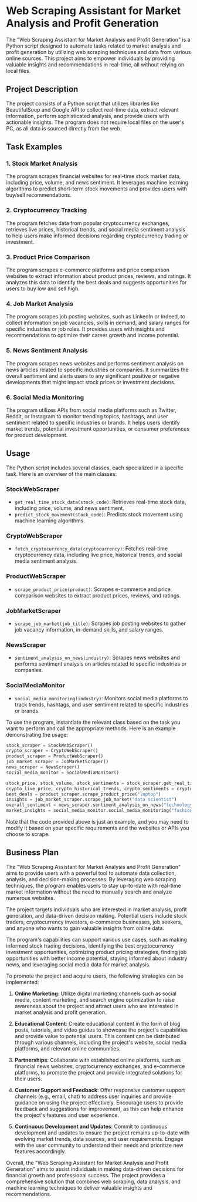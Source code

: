 # Web Scraping Assistant for Market Analysis and Profit Generation

The "Web Scraping Assistant for Market Analysis and Profit Generation" is a Python script designed to automate tasks related to market analysis and profit generation by utilizing web scraping techniques and data from various online sources. This project aims to empower individuals by providing valuable insights and recommendations in real-time, all without relying on local files.

## Project Description

The project consists of a Python script that utilizes libraries like BeautifulSoup and Google API to collect real-time data, extract relevant information, perform sophisticated analysis, and provide users with actionable insights. The program does not require local files on the user's PC, as all data is sourced directly from the web.

## Task Examples

### 1. Stock Market Analysis
The program scrapes financial websites for real-time stock market data, including price, volume, and news sentiment. It leverages machine learning algorithms to predict short-term stock movements and provides users with buy/sell recommendations.

### 2. Cryptocurrency Tracking
The program fetches data from popular cryptocurrency exchanges, retrieves live prices, historical trends, and social media sentiment analysis to help users make informed decisions regarding cryptocurrency trading or investment.

### 3. Product Price Comparison
The program scrapes e-commerce platforms and price comparison websites to extract information about product prices, reviews, and ratings. It analyzes this data to identify the best deals and suggests opportunities for users to buy low and sell high.

### 4. Job Market Analysis
The program scrapes job posting websites, such as LinkedIn or Indeed, to collect information on job vacancies, skills in demand, and salary ranges for specific industries or job roles. It provides users with insights and recommendations to optimize their career growth and income potential.

### 5. News Sentiment Analysis
The program scrapes news websites and performs sentiment analysis on news articles related to specific industries or companies. It summarizes the overall sentiment and alerts users to any significant positive or negative developments that might impact stock prices or investment decisions.

### 6. Social Media Monitoring
The program utilizes APIs from social media platforms such as Twitter, Reddit, or Instagram to monitor trending topics, hashtags, and user sentiment related to specific industries or brands. It helps users identify market trends, potential investment opportunities, or consumer preferences for product development.

## Usage

The Python script includes several classes, each specialized in a specific task. Here is an overview of the main classes:

### StockWebScraper
- `get_real_time_stock_data(stock_code)`: Retrieves real-time stock data, including price, volume, and news sentiment.
- `predict_stock_movement(stock_code)`: Predicts stock movement using machine learning algorithms.

### CryptoWebScraper
- `fetch_cryptocurrency_data(cryptocurrency)`: Fetches real-time cryptocurrency data, including live price, historical trends, and social media sentiment analysis.

### ProductWebScraper
- `scrape_product_price(product)`: Scrapes e-commerce and price comparison websites to extract product prices, reviews, and ratings.

### JobMarketScraper
- `scrape_job_market(job_title)`: Scrapes job posting websites to gather job vacancy information, in-demand skills, and salary ranges.

### NewsScraper
- `sentiment_analysis_on_news(industry)`: Scrapes news websites and performs sentiment analysis on articles related to specific industries or companies.

### SocialMediaMonitor
- `social_media_monitoring(industry)`: Monitors social media platforms to track trends, hashtags, and user sentiment related to specific industries or brands.

To use the program, instantiate the relevant class based on the task you want to perform and call the appropriate methods. Here is an example demonstrating the usage:

```python
stock_scraper = StockWebScraper()
crypto_scraper = CryptoWebScraper()
product_scraper = ProductWebScraper()
job_market_scraper = JobMarketScraper()
news_scraper = NewsScraper()
social_media_monitor = SocialMediaMonitor()

stock_price, stock_volume, stock_sentiments = stock_scraper.get_real_time_stock_data("AAPL")
crypto_live_price, crypto_historical_trends, crypto_sentiments = crypto_scraper.fetch_cryptocurrency_data("BTC")
best_deals = product_scraper.scrape_product_price("laptop")
insights = job_market_scraper.scrape_job_market("data scientist")
overall_sentiment = news_scraper.sentiment_analysis_on_news("technology")
market_insights = social_media_monitor.social_media_monitoring("fashion")
```

Note that the code provided above is just an example, and you may need to modify it based on your specific requirements and the websites or APIs you choose to scrape.

## Business Plan

The "Web Scraping Assistant for Market Analysis and Profit Generation" aims to provide users with a powerful tool to automate data collection, analysis, and decision-making processes. By leveraging web scraping techniques, the program enables users to stay up-to-date with real-time market information without the need to manually search and analyze numerous websites.

The project targets individuals who are interested in market analysis, profit generation, and data-driven decision making. Potential users include stock traders, cryptocurrency investors, e-commerce businesses, job seekers, and anyone who wants to gain valuable insights from online data.

The program's capabilities can support various use cases, such as making informed stock trading decisions, identifying the best cryptocurrency investment opportunities, optimizing product pricing strategies, finding job opportunities with better income potential, staying informed about industry news, and leveraging social media data for market analysis.

To promote the project and acquire users, the following strategies can be implemented:

1. **Online Marketing**: Utilize digital marketing channels such as social media, content marketing, and search engine optimization to raise awareness about the project and attract users who are interested in market analysis and profit generation.

2. **Educational Content**: Create educational content in the form of blog posts, tutorials, and video guides to showcase the project's capabilities and provide value to potential users. This content can be distributed through various channels, including the project's website, social media platforms, and relevant online communities.

3. **Partnerships**: Collaborate with established online platforms, such as financial news websites, cryptocurrency exchanges, and e-commerce platforms, to promote the project and provide integrated solutions for their users.

4. **Customer Support and Feedback**: Offer responsive customer support channels (e.g., email, chat) to address user inquiries and provide guidance on using the project effectively. Encourage users to provide feedback and suggestions for improvement, as this can help enhance the project's features and user experience.

5. **Continuous Development and Updates**: Commit to continuous development and updates to ensure the project remains up-to-date with evolving market trends, data sources, and user requirements. Engage with the user community to understand their needs and prioritize new features accordingly.

Overall, the "Web Scraping Assistant for Market Analysis and Profit Generation" aims to assist individuals in making data-driven decisions for financial growth and professional success. The project provides a comprehensive solution that combines web scraping, data analysis, and machine learning techniques to deliver valuable insights and recommendations.